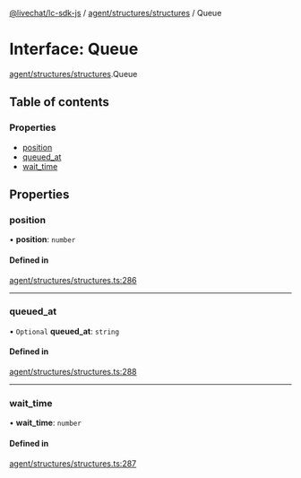 [@livechat/lc-sdk-js](../README.md) / [agent/structures/structures](../modules/agent_structures_structures.md) / Queue

# Interface: Queue

[agent/structures/structures](../modules/agent_structures_structures.md).Queue

## Table of contents

### Properties

- [position](agent_structures_structures.Queue.md#position)
- [queued\_at](agent_structures_structures.Queue.md#queued_at)
- [wait\_time](agent_structures_structures.Queue.md#wait_time)

## Properties

### position

• **position**: `number`

#### Defined in

[agent/structures/structures.ts:286](https://github.com/livechat/lc-sdk-js/blob/8462be9/src/agent/structures/structures.ts#L286)

___

### queued\_at

• `Optional` **queued\_at**: `string`

#### Defined in

[agent/structures/structures.ts:288](https://github.com/livechat/lc-sdk-js/blob/8462be9/src/agent/structures/structures.ts#L288)

___

### wait\_time

• **wait\_time**: `number`

#### Defined in

[agent/structures/structures.ts:287](https://github.com/livechat/lc-sdk-js/blob/8462be9/src/agent/structures/structures.ts#L287)

